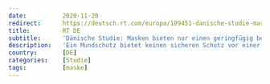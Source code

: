 ```yaml
---
date:          2020-11-20
redirect:      https://deutsch.rt.com/europa/109451-danische-studie-masken-bieten-nur/
title:         RT DE
subtitle:      'Dänische Studie: Masken bieten nur einen geringfügig besseren Corona-Schutz'
description:   'Ein Mundschutz bietet keinen sicheren Schutz vor einer Ansteckung mit dem Coronavirus. Zu diesem Ergebnis kommt eine dänische Studie. Nur eine geringfügig niedrigere Anzahl an Maskenträgern steckte sich mit dem Virus an. Die Forscher zeigten sich erstaunt über das Ergebnis.'
country:       [DE]
categories:    [Studie]
tags:          [maske]
---
```

